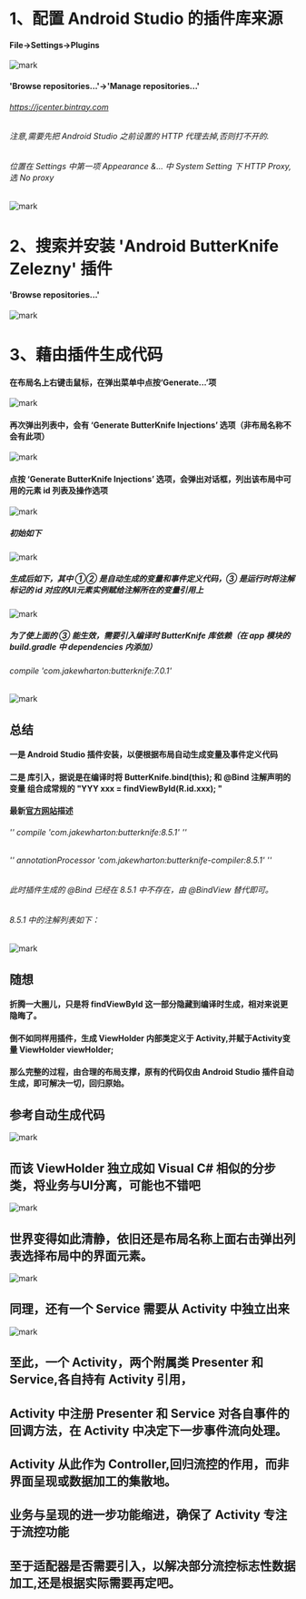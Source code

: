 # 1、配置 Android Studio 的插件库来源
#### File->Settings->Plugins
![mark](http://oo30yo29t.bkt.clouddn.com/blog/20170501/150045666.png?imageslim)
#### 'Browse repositories...'->'Manage repositories...'
###### https://jcenter.bintray.com
###### 注意,需要先把 Android Studio 之前设置的 HTTP 代理去掉,否则打不开的.
###### 位置在 Settings 中第一项 Appearance &... 中 System Setting 下 HTTP Proxy,选 No proxy
![mark](http://oo30yo29t.bkt.clouddn.com/blog/20170501/162207252.png?imageslim)

# 2、搜索并安装 'Android ButterKnife Zelezny' 插件
#### 'Browse repositories...'
![mark](http://oo30yo29t.bkt.clouddn.com/blog/20170501/150553747.png?imageslim)

# 3、藉由插件生成代码
#### 在布局名上右键击鼠标，在弹出菜单中点按‘Generate...’项
![mark](http://oo30yo29t.bkt.clouddn.com/blog/20170501/162409870.png?imageslim)

#### 再次弹出列表中，会有 ‘Generate ButterKnife Injections’ 选项（非布局名称不会有此项）
![mark](http://oo30yo29t.bkt.clouddn.com/blog/20170501/152712036.png?imageslim)

#### 点按 ‘Generate ButterKnife Injections’ 选项，会弹出对话框，列出该布局中可用的元素 id 列表及操作选项
![mark](http://oo30yo29t.bkt.clouddn.com/blog/20170501/153824243.png?imageslim)

##### 初始如下
![mark](http://oo30yo29t.bkt.clouddn.com/blog/20170501/154027406.png?imageslim)

##### 生成后如下，其中 ①② 是自动生成的变量和事件定义代码，③ 是运行时将注解标记的 id 对应的UI元素实例赋给注解所在的变量引用上
![mark](http://oo30yo29t.bkt.clouddn.com/blog/20170501/154235377.png?imageslim)

##### 为了使上面的 ③ 能生效，需要引入编译时 ButterKnife 库依赖（在 app 模块的 build.gradle 中 dependencies 内添加）
###### compile 'com.jakewharton:butterknife:7.0.1'
![mark](http://oo30yo29t.bkt.clouddn.com/blog/20170501/154747283.png?imageslim)

## 总结
#### 一是 Android Studio 插件安装，以便根据布局自动生成变量及事件定义代码
#### 二是 库引入，据说是在编译时将 ButterKnife.bind(this); 和 @Bind 注解声明的变量 组合成常规的 "YYY xxx = findViewById(R.id.xxx); "
####
#### 最新[官方网站](http://jakewharton.github.io/butterknife/)描述 
###### '' compile 'com.jakewharton:butterknife:8.5.1' ''
###### '' annotationProcessor 'com.jakewharton:butterknife-compiler:8.5.1' ''
###### 此时插件生成的 @Bind 已经在 8.5.1 中不存在，由 @BindView 替代即可。
###
###### 8.5.1 中的注解列表如下：
![mark](http://oo30yo29t.bkt.clouddn.com/blog/20170501/161716576.png?imageslim)


## 随想
#### 折腾一大圈儿，只是将 findViewById 这一部分隐藏到编译时生成，相对来说更隐晦了。
#### 倒不如同样用插件，生成 ViewHolder 内部类定义于 Activity,并赋于Activity变量 ViewHolder viewHolder;
#### 那么完整的过程，由合理的布局支撑，原有的代码仅由 Android Studio 插件自动生成，即可解决一切，回归原始。
##
## 参考自动生成代码
![mark](http://oo30yo29t.bkt.clouddn.com/blog/20170501/171525390.png?imageslim)

## 而该 ViewHolder 独立成如 Visual C# 相似的分步类，将业务与UI分离，可能也不错吧
![mark](http://oo30yo29t.bkt.clouddn.com/blog/20170501/172422819.png?imageslim)

## 世界变得如此清静，依旧还是布局名称上面右击弹出列表选择布局中的界面元素。
![mark](http://oo30yo29t.bkt.clouddn.com/blog/20170501/172804509.png?imageslim)

## 同理，还有一个 Service 需要从 Activity 中独立出来
![mark](http://oo30yo29t.bkt.clouddn.com/blog/20170501/174001748.png?imageslim)

## 至此，一个 Activity，两个附属类 Presenter 和 Service,各自持有 Activity 引用，
## Activity 中注册 Presenter 和 Service 对各自事件的回调方法，在 Activity 中决定下一步事件流向处理。
## Activity 从此作为 Controller,回归流控的作用，而非界面呈现或数据加工的集散地。
## 业务与呈现的进一步功能缩进，确保了 Activity 专注于流控功能
## 至于适配器是否需要引入，以解决部分流控标志性数据加工,还是根据实际需要再定吧。
